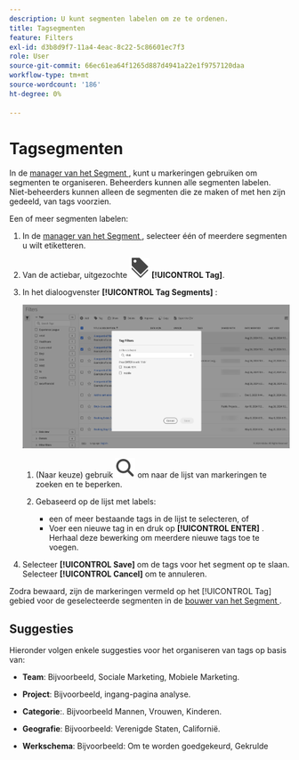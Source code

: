 ```yaml
---
description: U kunt segmenten labelen om ze te ordenen.
title: Tagsegmenten
feature: Filters
exl-id: d3b8d9f7-11a4-4eac-8c22-5c86601ec7f3
role: User
source-git-commit: 66ec61ea64f1265d887d4941a22e1f9757120daa
workflow-type: tm+mt
source-wordcount: '186'
ht-degree: 0%

---
```


# Tagsegmenten

In de [ manager van het Segment ](manage-filters.md), kunt u markeringen gebruiken om segmenten te organiseren. Beheerders kunnen alle segmenten labelen. Niet-beheerders kunnen alleen de segmenten die ze maken of met hen zijn gedeeld, van tags voorzien.

Een of meer segmenten labelen:

1. In de [ manager van het Segment ](manage-filters.md), selecteer één of meerdere segmenten u wilt etiketteren.
1. Van de actiebar, uitgezochte ![ Etiketten ](/help/assets/icons/Labels.svg) **[!UICONTROL Tag]**.
1. In het dialoogvenster **[!UICONTROL Tag Segments]** :

   ![ de dialoog van Segmenten van de Markering ](assets/tag-filter-dialog.png)

   1. (Naar keuze) gebruik ![ Onderzoek ](/help/assets/icons/Search.svg) om naar de lijst van markeringen te zoeken en te beperken.

   2. Gebaseerd op de lijst met labels:

      * een of meer bestaande tags in de lijst te selecteren, of
      * Voer een nieuwe tag in en druk op **[!UICONTROL ENTER]** . Herhaal deze bewerking om meerdere nieuwe tags toe te voegen.

1. Selecteer **[!UICONTROL Save]** om de tags voor het segment op te slaan. Selecteer **[!UICONTROL Cancel]** om te annuleren.

Zodra bewaard, zijn de markeringen vermeld op het [!UICONTROL Tag] gebied voor de geselecteerde segmenten in de [ bouwer van het Segment ](filter-builder.md).


## Suggesties

Hieronder volgen enkele suggesties voor het organiseren van tags op basis van:

* **Team**: Bijvoorbeeld, Sociale Marketing, Mobiele Marketing.

* **Project**: Bijvoorbeeld, ingang-pagina analyse.

* **Categorie**:. Bijvoorbeeld Mannen, Vrouwen, Kinderen.

* **Geografie**: Bijvoorbeeld: Verenigde Staten, Californië.

* **Werkschema**: Bijvoorbeeld: Om te worden goedgekeurd, Gekrulde

